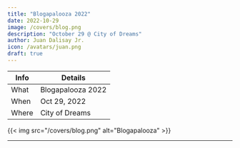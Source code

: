 ```yaml
---
title: "Blogapalooza 2022"
date: 2022-10-29
image: /covers/blog.png
description: "October 29 @ City of Dreams"
author: Juan Dalisay Jr.
icon: /avatars/juan.png
draft: true
---
```




Info | Details 
--- | ---
What | Blogapalooza 2022
When | Oct 29, 2022
Where | City of Dreams

{{< img src="/covers/blog.png" alt="Blogapalooza" >}}

---


